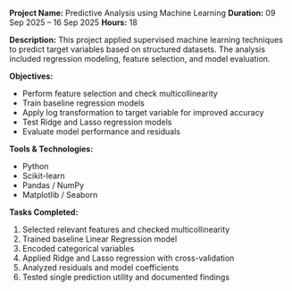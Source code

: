 **Project Name:** Predictive Analysis using Machine Learning
**Duration:** 09 Sep 2025 – 16 Sep 2025
**Hours:** 18

**Description:**
This project applied supervised machine learning techniques to predict target variables based on structured datasets. The analysis included regression modeling, feature selection, and model evaluation.

**Objectives:**

* Perform feature selection and check multicollinearity
* Train baseline regression models
* Apply log transformation to target variable for improved accuracy
* Test Ridge and Lasso regression models
* Evaluate model performance and residuals

**Tools & Technologies:**

* Python
* Scikit-learn
* Pandas / NumPy
* Matplotlib / Seaborn

**Tasks Completed:**

1. Selected relevant features and checked multicollinearity
2. Trained baseline Linear Regression model
3. Encoded categorical variables
4. Applied Ridge and Lasso regression with cross-validation
5. Analyzed residuals and model coefficients
6. Tested single prediction utility and documented findings
